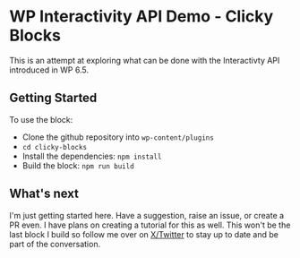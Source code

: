 # WP Interactivity API Demo - Clicky Blocks

This is an attempt at exploring what can be done with the Interactivty API introduced in WP 6.5.

## Getting Started

To use the block:

- Clone the github repository into `wp-content/plugins` 
- `cd clicky-blocks`
- Install the dependencies: `npm install`
- Build the block: `npm run build` 

## What's next

I'm just getting started here. Have a suggestion, raise an issue, or create a PR even. I have plans on creating a tutorial for this as well. This won't be the last block I build so follow me over on [X/Twitter](https://twitter.com/phil_webs) to stay up to date and be part of the conversation.


